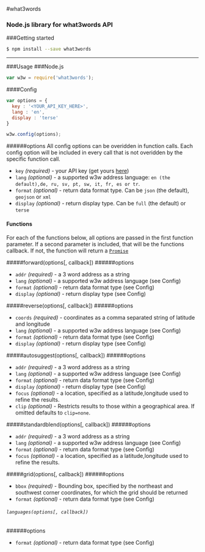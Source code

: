 #what3words
### Node.js library for what3words API

###Getting started
```sh
$ npm install --save what3words
```
___
###Usage
###Node.js
```javascript
var w3w = require('what3words');
```

####Config
```javascript
var options = {
  key : '<YOUR_API_KEY_HERE>',
  lang : 'en',
  display : 'terse'
}

w3w.config(options);
```
######options
All config options can be overidden in function calls. Each config option will be included in every call that is not
overidden by the specific function call.

* `key` _(required)_ - your API key (get yours [here](https://map.what3words.com/register?dev=true))  
* `lang` _(optional)_ - a supported w3w address language: `en (the default),de, ru, sv, pt, sw, it, fr, es or tr`.  
* `format` _(optional)_ - return data format type. Can be `json` (the default), `geojson` or `xml`  
* `display` _(optional)_ - return display type. Can be `full` (the default) or `terse`  


#### Functions
For each of the functions below, all options are passed in the first function parameter. If a second parameter is included, that will be the functions callback. If not, the function will return a [`Promise`](https://www.npmjs.com/package/promise)

#####forward(options[, callback])
######options
* `addr` _(required)_ - a 3 word address as a string
* `lang` _(optional)_ - a supported w3w address language (see Config)
* `format` _(optional)_ - return data format type (see Config)
* `display` _(optional)_ - return display type (see Config)

#####reverse(options[, callback])
######options
* `coords` _(required)_ - coordinates as a comma separated string of latitude and longitude
* `lang` _(optional)_ - a supported w3w address language (see Config)
* `format` _(optional)_ - return data format type (see Config)
* `display` _(optional)_ - return display type (see Config)

#####autosuggest(options[, callback])
######options
* `addr` _(required)_ - a 3 word address as a string
* `lang` _(optional)_ - a supported w3w address language (see Config)
* `format` _(optional)_ - return data format type (see Config)
* `display` _(optional)_ - return display type (see Config)
* `focus` _(optional)_ - a location, specified as a latitude,longitude used to refine the results.
* `clip` _(optional)_ - Restricts results to those within a geographical area. If omitted defaults to `clip=none`.

#####standardblend(options[, callback])
######options
* `addr` _(required)_ - a 3 word address as a string
* `lang` _(optional)_ - a supported w3w address language (see Config)
* `format` _(optional)_ - return data format type (see Config)
* `focus` _(optional)_ - a location, specified as a latitude,longitude used to refine the results.

#####grid(options[, callback])
######options
* `bbox` _(required)_ - Bounding box, specified by the northeast and southwest corner coordinates, for which the grid should be returned
* `format` _(optional)_ - return data format type (see Config)

###### `languages(options[, callback])`
######options
* `format` _(optional)_ - return data format type (see Config)
